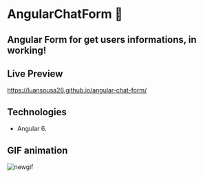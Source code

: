 # AngularChatForm :iphone:

## Angular Form for get users informations, in working!
## Live Preview
https://luansousa26.github.io/angular-chat-form/

## Technologies
* Angular 6.
 
## GIF animation
![newgif](https://user-images.githubusercontent.com/33549496/48065840-efe52400-e1b2-11e8-8c7e-2c58565ad2d3.gif)

